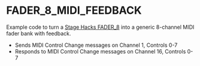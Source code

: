 # FADER_8_MIDI_FEEDBACK
 
Example code to turn a [Stage Hacks FADER_8](https://www.stagehacks.com/store/p/5yt9wdkipr0sifzmb9u53mt62kkpkz) into a generic 8-channel MIDI fader bank with feedback.

- Sends MIDI Control Change messages on Channel 1, Controls 0-7
- Responds to MIDI Control Change messages on Channel 16, Controls 0-7
